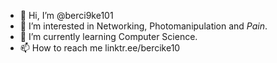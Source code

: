 - 👋 Hi, I’m @berci9ke101
- 👀 I’m interested in Networking, Photomanipulation and *Pain*.
- 🌱 I’m currently learning Computer Science.
- 📫 How to reach me linktr.ee/bercike10

<!---
berci9ke101/berci9ke101 is a ✨ special ✨ repository because its `README.md` (this file) appears on your GitHub profile.
You can click the Preview link to take a look at your changes.
--->
